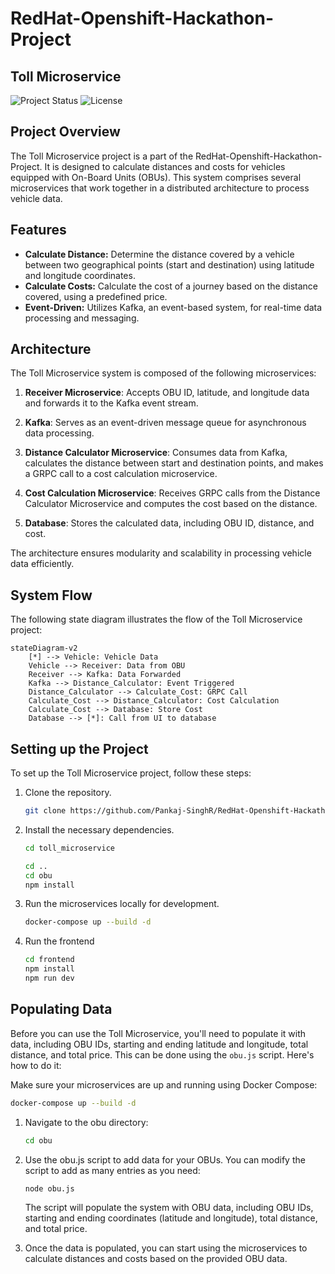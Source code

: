 # RedHat-Openshift-Hackathon-Project

## Toll Microservice

![Project Status](https://img.shields.io/badge/status-in%20progress-yellow.svg)
![License](https://img.shields.io/badge/license-MIT-blue.svg)

## Project Overview

The Toll Microservice project is a part of the RedHat-Openshift-Hackathon-Project. It is designed to calculate distances and costs for vehicles equipped with On-Board Units (OBUs). This system comprises several microservices that work together in a distributed architecture to process vehicle data.

## Features

- **Calculate Distance:** Determine the distance covered by a vehicle between two geographical points (start and destination) using latitude and longitude coordinates.
- **Calculate Costs:** Calculate the cost of a journey based on the distance covered, using a predefined price.
- **Event-Driven:** Utilizes Kafka, an event-based system, for real-time data processing and messaging.

## Architecture

The Toll Microservice system is composed of the following microservices:

1. **Receiver Microservice**: Accepts OBU ID, latitude, and longitude data and forwards it to the Kafka event stream.

2. **Kafka**: Serves as an event-driven message queue for asynchronous data processing.

3. **Distance Calculator Microservice**: Consumes data from Kafka, calculates the distance between start and destination points, and makes a GRPC call to a cost calculation microservice.

4. **Cost Calculation Microservice**: Receives GRPC calls from the Distance Calculator Microservice and computes the cost based on the distance.

5. **Database**: Stores the calculated data, including OBU ID, distance, and cost.

The architecture ensures modularity and scalability in processing vehicle data efficiently.

## System Flow

The following state diagram illustrates the flow of the Toll Microservice project:

```mermaid
stateDiagram-v2
    [*] --> Vehicle: Vehicle Data
    Vehicle --> Receiver: Data from OBU
    Receiver --> Kafka: Data Forwarded
    Kafka --> Distance_Calculator: Event Triggered
    Distance_Calculator --> Calculate_Cost: GRPC Call
    Calculate_Cost --> Distance_Calculator: Cost Calculation
    Calculate_Cost --> Database: Store Cost
    Database --> [*]: Call from UI to database
```

## Setting up the Project

To set up the Toll Microservice project, follow these steps:

1. Clone the repository.

   ```bash
   git clone https://github.com/Pankaj-SinghR/RedHat-Openshift-Hackathon-Project
   ```

2. Install the necessary dependencies.

   ```bash
   cd toll_microservice
   ```

   ```bash
   cd ..
   cd obu
   npm install
   ```

3. Run the microservices locally for development.

   ```bash
   docker-compose up --build -d
   ```

4. Run the frontend

   ```bash
   cd frontend
   npm install
   npm run dev
   ```

## Populating Data

Before you can use the Toll Microservice, you'll need to populate it with data, including OBU IDs, starting and ending latitude and longitude, total distance, and total price. This can be done using the `obu.js` script. Here's how to do it:

Make sure your microservices are up and running using Docker Compose:

```bash
docker-compose up --build -d
```

1. Navigate to the obu directory:

   ```bash
   cd obu
   ```

2. Use the obu.js script to add data for your OBUs. You can modify the script to add as many entries as you need:

   ```bash
   node obu.js
   ```

   The script will populate the system with OBU data, including OBU IDs, starting and ending coordinates (latitude and longitude), total distance, and total price.

3. Once the data is populated, you can start using the microservices to calculate distances and costs based on the provided OBU data.
